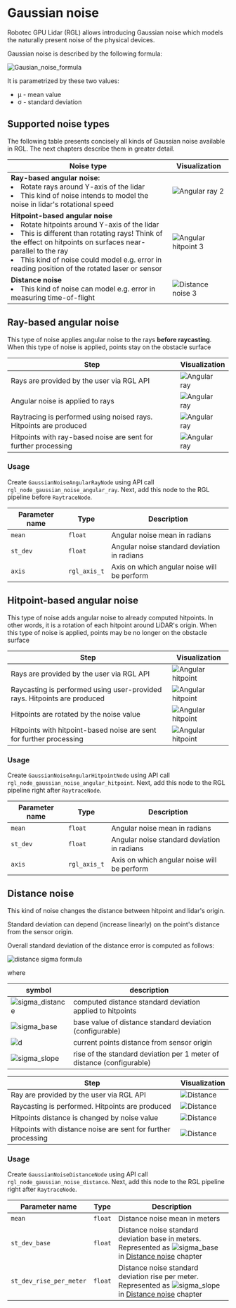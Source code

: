 # Gaussian noise

Robotec GPU Lidar (RGL) allows introducing Gaussian noise which models the naturally present noise of the physical devices.

Gaussian noise is described by the following formula:

![Gausian_noise_formula](image/gaussian_noise.gif)

It is parametrized by these two values:
- μ - mean value
- σ - standard deviation

## Supported noise types
    
The following table presents concisely all kinds of Gaussian noise available in RGL.
The next chapters describe them in greater detail.

| Noise type | Visualization |
|------------|---------------|
| **Ray-based angular noise:** <li> Rotate rays around Y-axis of the lidar <br> <li> This kind of noise intends to model the noise in lidar's rotational speed |![Angular ray 2](image/Angular_ray_2.png)  |
| **Hitpoint-based angular noise** <br> <li> Rotate hitpoints around Y-axis of the lidar <br> <li> This is different than rotating rays! Think of the effect on hitpoints on surfaces near-parallel to the ray <br> <li> This kind of noise could model e.g. error in reading position of the rotated laser or sensor | ![Angular hitpoint 3](image/Angular_hitpoint_3.png) |
| **Distance noise** <br> <li> This kind of noise can model e.g. error in measuring time-of-flight | ![Distance noise 3](image/Distance_3.png) |

## Ray-based angular noise

This type of noise applies angular noise to the rays **before raycasting**.
When this type of noise is applied, points stay on the obstacle surface

| Step | Visualization |
|--------------------------|---------------------------------------------|
|Rays are provided by the user via RGL API| ![Angular ray](image/Angular_ray_1.png)|
|Angular noise is applied to rays | ![Angular ray](image/Angular_ray_2.png)|
|Raytracing is performed using noised rays. Hitpoints are produced | ![Angular ray](image/Angular_ray_3.png)|
|Hitpoints with ray-based noise are sent for further processing| ![Angular ray](image/Angular_ray_4.png)|

### Usage

Create `GaussianNoiseAngularRayNode` using API call `rgl_node_gaussian_noise_angular_ray`. Next, add this node to the RGL pipeline before `RaytraceNode`.

| Parameter name | Type | Description |
|----------------|------|-------------|
| `mean` | `float` | Angular noise mean in radians |
| `st_dev` | `float` | Angular noise standard deviation in radians |
| `axis` | `rgl_axis_t` | Axis on which angular noise will be perform |

## Hitpoint-based angular noise

This type of noise adds angular noise to already computed hitpoints.
In other words, it is a rotation of each hitpoint around LiDAR's origin.
When this type of noise is applied, points may be no longer on the obstacle surface

| Step | Visualization |
|--------------------------|---------------------------------------------|
|Rays are provided by the user via RGL API| ![Angular hitpoint](image/Angular_hitpoint_1.png)|
|Raycasting is performed using user-provided rays. Hitpoints are produced | ![Angular hitpoint](image/Angular_hitpoint_2.png)|
|Hitpoints are rotated by the noise value| ![Angular hitpoint](image/Angular_hitpoint_3.png)|
|Hitpoints with hitpoint-based noise are sent for further processing| ![Angular hitpoint](image/Angular_hitpoint_4.png)|

### Usage

Create `GaussianNoiseAngularHitpointNode` using API call `rgl_node_gaussian_noise_angular_hitpoint`. Next, add this node to the RGL pipeline right after `RaytraceNode`.

| Parameter name | Type | Description |
|----------------|------|-------------|
| `mean` | `float` | Angular noise mean in radians |
| `st_dev` | `float` | Angular noise standard deviation in radians |
| `axis` | `rgl_axis_t` | Axis on which angular noise will be perform |

## Distance noise

This kind of noise changes the distance between hitpoint and lidar's origin.

Standard deviation can depend (increase linearly) on the point's distance from the sensor origin.

Overall standard deviation of the distance error is computed as follows:

![distance sigma formula](image/distance_stdev.gif)

where

|symbol| description|
|------|------------|
|![sigma_distance](image/distance_noise_sigma_distance.gif)| computed distance standard deviation applied to hitpoints |
|![sigma_base](image/distance_noise_sigma_base.gif)| base value of distance standard deviation (configurable) |
|![d](image/distance_noise_d.gif)| current points distance from sensor origin |
|![sigma_slope](image/distance_noise_sigma_slope.gif)| rise of the standard deviation per 1 meter of distance (configurable) |

| Step | Visualization |
|--------------------------|---------------------------------------------|
|Ray are provided by the user via RGL API| ![Distance](image/Distance_1.png)|
|Raycasting is performed. Hitpoints are produced | ![Distance](image/Distance_2.png)|
|Hitpoints distance is changed by noise value| ![Distance](image/Distance_3.png)|
|Hitpoints with distance noise are sent for further processing| ![Distance](image/Distance_4.png)|

### Usage

Create `GaussianNoiseDistanceNode` using API call `rgl_node_gaussian_noise_distance`. Next, add this node to the RGL pipeline right after `RaytraceNode`.

| Parameter name | Type | Description |
|----------------|------|-------------|
| `mean` | `float` | Distance noise mean in meters |
| `st_dev_base` | `float` | Distance noise standard deviation base in meters. Represented as ![sigma_base](image/distance_noise_sigma_base.gif) in [Distance noise](#distance-noise) chapter |
| `st_dev_rise_per_meter` | `float` | Distance noise standard deviation rise per meter. Represented as ![sigma_slope](image/distance_noise_sigma_slope.gif) in [Distance noise](#distance-noise) chapter |
